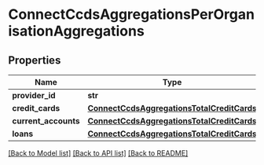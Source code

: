 # ConnectCcdsAggregationsPerOrganisationAggregations

## Properties
Name | Type | Description | Notes
------------ | ------------- | ------------- | -------------
**provider_id** | **str** |  | [optional] 
**credit_cards** | [**ConnectCcdsAggregationsTotalCreditCards**](ConnectCcdsAggregationsTotalCreditCards.md) |  | [optional] 
**current_accounts** | [**ConnectCcdsAggregationsTotalCreditCards**](ConnectCcdsAggregationsTotalCreditCards.md) |  | [optional] 
**loans** | [**ConnectCcdsAggregationsTotalCreditCards**](ConnectCcdsAggregationsTotalCreditCards.md) |  | [optional] 

[[Back to Model list]](../README.md#documentation-for-models) [[Back to API list]](../README.md#documentation-for-api-endpoints) [[Back to README]](../README.md)

